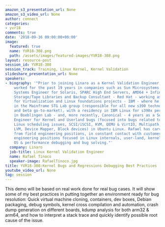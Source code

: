 ```yaml
---
amazon_s3_presentation_url: None
amazon_s3_video_url: None
author: connect
categories:
- yvr18
comments: true
date: '2018-09-16 09:00:00+00:00'
image:
  featured: true
  name: YVR18-308.png
  path: /assets/images/featured-images/YVR18-308.png
layout: resource-post
session_id: YVR18-308
session_track: Training, Linux Kernel, Kernel Validation
slideshare_presentation_url: None
speakers:
- biography: '"Prior to joining Linaro as a Kernel Validation Engineer, Rafael has
    worked for the past 19 years in companies such as Sun Microsystems - 8 years as
    Systems Engineer for Solaris, SPARC High End Servers, AMD64 + Infiniband HPC projects,
    Storage/Tape Libraries and Backup Consultant - Red Hat - working as Systems Engineer
    for Virtualization and Linux foundations projects - IBM - where he worked 4 years
    in the Mainframe STG Lab group (responsible for all new s390 technologies studies/implementations
    and beta go-to-market), with a residency in IBM Linux for s390x performance group
    in Boeblingen Lab - and, more recently, Canonical - 4 years as a Senior Sustaining
    Engineer for Kernel and Userland bugs (focused into bugs related to All User-land,
    Linux scheduling issues, SCSI/iSCSI, KVM, QEMU & VirtIO, Multipath, Clustering,
    LVM, Device Mapper, Block devices) in Ubuntu Linux. Rafael has carved his career
    from field engineering positions, in constant contact with customers, into pure
    engineering positions focused in Linux internals, user-land, kernel and general
    OS & performance debugging and bug solving."'
  company: Linaro
  job-title: Linux Kernel Validation Engineer
  name: Rafael Tinoco
  speaker-image: RafaelTinoco.jpg
title: YVR18-308:Kernel Bugs and Regressions Debugging Best Practices
youtube_video_url: None
tag: session
---
```


This demo will be based on real work done for real bug cases. It will show some of my best practices in putting together an environment ready for bug resolution: Quick virtual machine cloning, containers, dev boxes, Debian packaging, debug symbols, kernel cross compilation and automation, crash dump generation on different boards,  kdump analysis for both arm32 & arm64, and how to interpret a stack trace and quickly identify possible root cause of the issue.